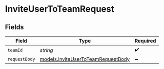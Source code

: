 # InviteUserToTeamRequest


## Fields

| Field                                                                          | Type                                                                           | Required                                                                       | Description                                                                    |
| ------------------------------------------------------------------------------ | ------------------------------------------------------------------------------ | ------------------------------------------------------------------------------ | ------------------------------------------------------------------------------ |
| `teamId`                                                                       | *string*                                                                       | :heavy_check_mark:                                                             | N/A                                                                            |
| `requestBody`                                                                  | [models.InviteUserToTeamRequestBody](../models/inviteusertoteamrequestbody.md) | :heavy_minus_sign:                                                             | N/A                                                                            |